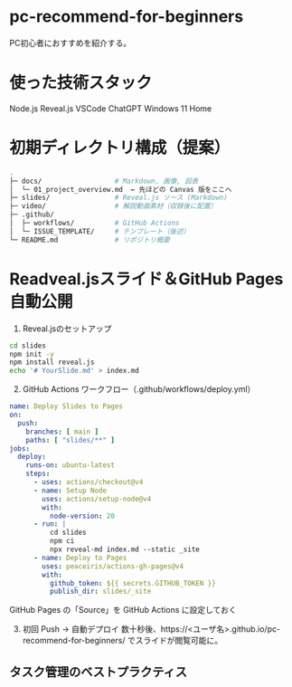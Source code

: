 # pc-recommend-for-beginners
PC初心者におすすめを紹介する。

# 使った技術スタック
Node.js
Reveal.js
VSCode
ChatGPT
Windows 11 Home


# 初期ディレクトリ構成（提案）
```bash
.
├─ docs/                  # Markdown, 画像, 図表
│  └─ 01_project_overview.md  ← 先ほどの Canvas 版をここへ
├─ slides/                # Reveal.js ソース (Markdown)
├─ video/                 # 解説動画素材（収録後に配置）
├─ .github/
│  ├─ workflows/          # GitHub Actions
│  └─ ISSUE_TEMPLATE/     # テンプレート（後述）
└─ README.md              # リポジトリ概要
```

# Readveal.jsスライド＆GitHub Pages自動公開
1. Reveal.jsのセットアップ
```bash
cd slides
npm init -y
npm install reveal.js
echo '# YourSlide.md' > index.md
```

2. GitHub Actions ワークフロー（.github/workflows/deploy.yml）
```yaml
name: Deploy Slides to Pages
on:
  push:
    branches: [ main ]
    paths: [ "slides/**" ]
jobs:
  deploy:
    runs-on: ubuntu-latest
    steps:
      - uses: actions/checkout@v4
      - name: Setup Node
        uses: actions/setup-node@v4
        with:
          node-version: 20
      - run: |
          cd slides
          npm ci
          npx reveal-md index.md --static _site
      - name: Deploy to Pages
        uses: peaceiris/actions-gh-pages@v4
        with:
          github_token: ${{ secrets.GITHUB_TOKEN }}
          publish_dir: slides/_site
```
GitHub Pages の「Source」を GitHub Actions に設定しておく

3. 初回 Push → 自動デプロイ
数十秒後、https://<ユーザ名>.github.io/pc-recommend-for-beginners/ でスライドが閲覧可能に。


## タスク管理のベストプラクティス
